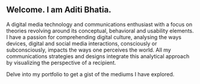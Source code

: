## Welcome. I am Aditi Bhatia.

A digital media technology and communications enthusiast with a focus on theories revolving around its conceptual, behavioral and usability elements. I have a passion for comprehending digital culture, analysing the ways devices, digital and social media interactions, consciously or subconsciously, impacts the ways one perceives the world. All my communications strategies and designs integrate this analytical approach by visualizing the perspective of a recipient.

Delve into my portfolio to get a gist of the mediums I have explored.

